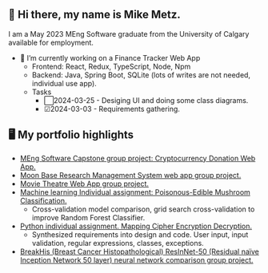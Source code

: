 ## 👋 Hi there, my name is Mike Metz.

<!--
**m-metz/m-metz** is a ✨ _special_ ✨ repository because its `README.md` (this file) appears on your GitHub profile.

Here are some ideas to get you started:

- 🔭 I’m currently working on ...
- 🌱 I’m currently learning ...
- 👯 I’m looking to collaborate on ...
- 🤔 I’m looking for help with ...
- 💬 Ask me about ...
- 📫 How to reach me: ...
- 😄 Pronouns: ...
- ⚡ Fun fact: ...
-->

I am a May 2023 MEng Software graduate from the University of Calgary available for employment.

- 🔭 I’m currently working on a Finance Tracker Web App
  - Frontend: React, Redux, TypeScript, Node, Npm
  - Backend: Java, Spring Boot, SQLite (lots of writes are not needed, individual use app).
  - Tasks
    - ⬜2024-03-25 - Desiging UI and doing some class diagrams.
    - ☑2024-03-03 - Requirements gathering.

## 🖥 My portfolio highlights
  - [MEng Software Capstone group project: Cryptocurrency Donation Web App.](https://github.com/m-metz/cryptocurrency-donation-web-app)
  - [Moon Base Research Management System web app group project.](https://github.com/m-metz/moon-base-research-management-web-app)
  - [Movie Theatre Web App group project.](https://github.com/m-metz/movie-theatre-web-app)
  - [Machine learning Individual assignment: Poisonous-Edible Mushroom Classification.](https://github.com/m-metz/ensf611-machine-learning-assignment4-m-metz)
    - Cross-validation model comparison, grid search cross-validation to improve Random Forest Classifier.
  - [Python individual assignment. Mapping Cipher Encryption Decryption.](https://github.com/m-metz/ensf592-assignment3-encryption)
    - Synthesized requirements into design and code. User input, input validation, regular expressions, classes, exceptions.
  - [BreakHis (Breast Cancer Histopathological) ResInNet-50 (Residual naïve Inception Network 50 layer) neural network comparison group project.](https://github.com/m-metz/breakhis-resinnet-50-neural-network)
